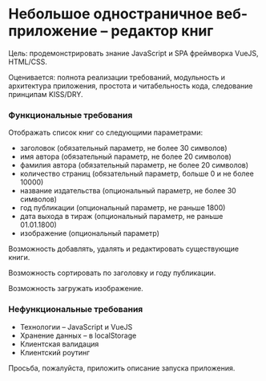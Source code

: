 # Небольшое одностраничное веб-приложение – редактор книг

Цель: продемонстрировать знание JavaScript и SPA фреймворка VueJS, HTML/CSS.

Оценивается: полнота реализации требований, модульность и архитектура приложения, простота и читабельность кода, следование принципам KISS/DRY.

### Функциональные требования

Отображать список книг со следующими параметрами:

- заголовок (обязательный параметр, не более 30 символов)
- имя автора (обязательный параметр, не более 20 символов)
- фамилия автора (обязательный параметр, не более 20 символов)
- количество страниц (обязательный параметр, больше 0 и не более 10000)
- название издательства (опциональный параметр, не более 30 символов)
- год публикации (опциональный параметр, не раньше 1800)
- дата выхода в тираж (опциональный параметр, не раньше 01.01.1800)
- изображение (опциональный параметр)

Возможность добавлять, удалять и редактировать существующие книги.

Возможность сортировать по заголовку и году публикации.

Возможность загружать изображение.

### Нефункциональные требования

- Технологии – JavaScript и VueJS
- Хранение данных – в localStorage
- Клиентская валидация
- Клиентский роутинг
 
Просьба, пожалуйста, приложить описание запуска приложения.
